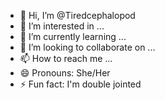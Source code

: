 - 👋 Hi, I’m @Tiredcephalopod
- 👀 I’m interested in ...
- 🌱 I’m currently learning ...
- 💞️ I’m looking to collaborate on ...
- 📫 How to reach me ...
- 😄 Pronouns: She/Her
- ⚡ Fun fact: I'm double jointed

<!---
Tiredcephalopod/Tiredcephalopod is a ✨ special ✨ repository because its `README.md` (this file) appears on your GitHub profile.
You can click the Preview link to take a look at your changes.
--->
